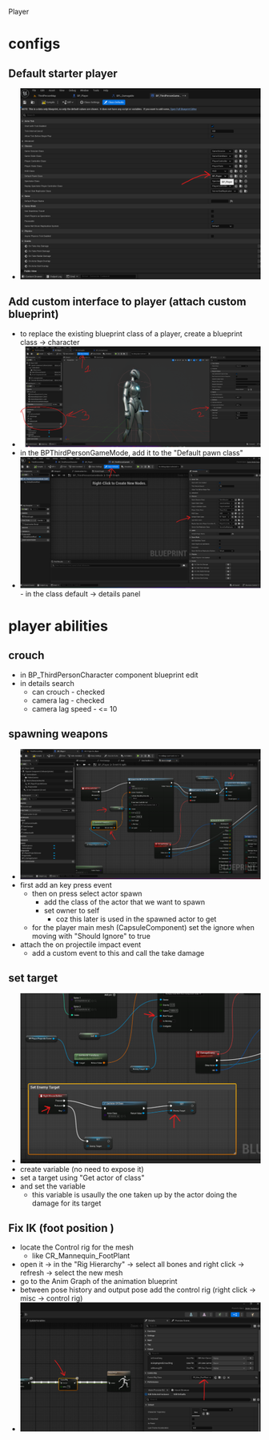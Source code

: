 Player

# configs

## Default starter player

- <img src="./images/change-default-pawn.png">

## Add custom interface to player (attach custom blueprint)
- to replace the existing blueprint class of a player, create a blueprint class -> character
- <img src="./images/add-player-interface.png">
- in the BPThirdPersonGameMode, add it to the "Default pawn class"
- <img src="./images/add-custom-char-blueprint-class.png">
  - in the class default -> details panel

# player abilities

## crouch
- in BP_ThirdPersonCharacter component blueprint edit
- in details search
  - can crouch - checked
  - camera lag - checked
  - camera lag speed - <= 10

## spawning weapons

- <img src="./images/spawn-actor-on-player.png">
- first add an key press event
  - then on press select actor spawn
    - add the class of the actor that we want to spawn
    - set owner to self
      - coz this later is used in the spawned actor to get
  - for the player main mesh (CapsuleComponent) set the ignore when moving with "Should Ignore" to true
- attach the on projectile impact event
  - add a custom event to this and call the take damage

## set target

- <img src="./images/set-target-on-keypress.png">
- create variable (no need to expose it)
- set a target using "Get actor of class"
- and set the variable
  - this variable is usaully the one taken up by the actor doing the damage for its target

## Fix IK (foot position )
- locate the Control rig for the mesh
  - like CR_Mannequin_FootPlant
- open it -> in the "Rig Hierarchy" -> select all bones and right click -> refresh -> select the new mesh
- go to the Anim Graph of the animation blueprint
- between pose history and output pose add the control rig (right click -> misc -> control rig)
- <img src="./images/anim-graph-control-rig.png">